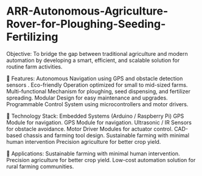 # ARR-Autonomous-Agriculture-Rover-for-Ploughing-Seeding-Fertilizing
Objective:
To bridge the gap between traditional agriculture and modern automation by developing a smart, efficient, and scalable solution for routine farm activities.

🔧 Features:
Autonomous Navigation using GPS and obstacle detection sensors . 
Eco-friendly Operation optimized for small to mid-sized farms.
Multi-functional Mechanism for ploughing, seed dispensing, and fertilizer spreading.
Modular Design for easy maintenance and upgrades.
Programmable Control System using microcontrollers and motor drivers.

🧠 Technology Stack:
Embedded Systems (Arduino / Raspberry Pi)  GPS Module for navigation. 
GPS Module for navigation.
Ultrasonic / IR Sensors for obstacle avoidance.
Motor Driver Modules for actuator control.
CAD-based chassis and farming tool design.
Sustainable farming with minimal human intervention  Precision agriculture for better crop yield. 

📌 Applications:
Sustainable farming with minimal human intervention.
Precision agriculture for better crop yield.
Low-cost automation solution for rural farming communities.

